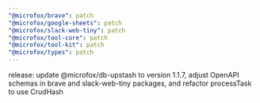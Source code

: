 ```yaml
---
"@microfox/brave": patch
"@microfox/google-sheets": patch
"@microfox/slack-web-tiny": patch
"@microfox/tool-core": patch
"@microfox/tool-kit": patch
"@microfox/types": patch
---
```


release: update @microfox/db-upstash to version 1.1.7, adjust OpenAPI schemas in brave and slack-web-tiny packages, and refactor processTask to use CrudHash
